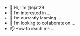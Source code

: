 - 👋 Hi, I’m @ajat29
- 👀 I’m interested in ...
- 🌱 I’m currently learning ...
- 💞️ I’m looking to collaborate on ...
- 📫 How to reach me ...

<!---
ajat29/ajat29 is a ✨ special ✨ repository because its `README.md` (this file) appears on your GitHub profile.
You can click the Preview link to take a look at your changes.
---
Fork > Actions
